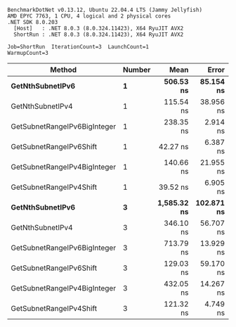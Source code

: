 ```

BenchmarkDotNet v0.13.12, Ubuntu 22.04.4 LTS (Jammy Jellyfish)
AMD EPYC 7763, 1 CPU, 4 logical and 2 physical cores
.NET SDK 8.0.203
  [Host]   : .NET 8.0.3 (8.0.324.11423), X64 RyuJIT AVX2
  ShortRun : .NET 8.0.3 (8.0.324.11423), X64 RyuJIT AVX2

Job=ShortRun  IterationCount=3  LaunchCount=1  
WarmupCount=3  

```
| Method                       | Number | Mean        | Error      | StdDev   | Min         | Max         | Gen0   | Allocated |
|----------------------------- |------- |------------:|-----------:|---------:|------------:|------------:|-------:|----------:|
| **GetNthSubnetIPv6**             | **1**      |   **506.53 ns** |  **85.154 ns** | **4.668 ns** |   **503.38 ns** |   **511.89 ns** | **0.0076** |     **696 B** |
| GetNthSubnetIPv4             | 1      |   115.54 ns |  38.956 ns | 2.135 ns |   114.28 ns |   118.01 ns | 0.0019 |     160 B |
| GetSubnetRangeIPv6BigInteger | 1      |   238.35 ns |   2.914 ns | 0.160 ns |   238.20 ns |   238.52 ns | 0.0050 |     432 B |
| GetSubnetRangeIPv6Shift      | 1      |    42.27 ns |   6.387 ns | 0.350 ns |    41.93 ns |    42.63 ns | 0.0019 |     160 B |
| GetSubnetRangeIPv4BigInteger | 1      |   140.66 ns |  21.955 ns | 1.203 ns |   139.35 ns |   141.72 ns | 0.0024 |     208 B |
| GetSubnetRangeIPv4Shift      | 1      |    39.52 ns |   6.905 ns | 0.378 ns |    39.08 ns |    39.74 ns | 0.0021 |     176 B |
| **GetNthSubnetIPv6**             | **3**      | **1,585.32 ns** | **102.871 ns** | **5.639 ns** | **1,581.84 ns** | **1,591.83 ns** | **0.0248** |    **2168 B** |
| GetNthSubnetIPv4             | 3      |   346.10 ns |  56.707 ns | 3.108 ns |   343.68 ns |   349.61 ns | 0.0057 |     480 B |
| GetSubnetRangeIPv6BigInteger | 3      |   713.79 ns |  13.929 ns | 0.764 ns |   713.12 ns |   714.62 ns | 0.0153 |    1296 B |
| GetSubnetRangeIPv6Shift      | 3      |   129.03 ns |  59.170 ns | 3.243 ns |   126.92 ns |   132.76 ns | 0.0057 |     480 B |
| GetSubnetRangeIPv4BigInteger | 3      |   432.05 ns |  14.267 ns | 0.782 ns |   431.15 ns |   432.53 ns | 0.0072 |     624 B |
| GetSubnetRangeIPv4Shift      | 3      |   121.32 ns |   4.749 ns | 0.260 ns |   121.10 ns |   121.61 ns | 0.0062 |     528 B |
